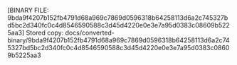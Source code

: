 [BINARY FILE: 9bda9f4207b152fb4791d68a969c7869d0596318b64258113d6a2c745327bd5bc2d340fc0c4d8546590588c3d45d4220e0e3e7a95d0383c08609b5225aa3]
Stored copy: docs/converted-binary/9bda9f4207b152fb4791d68a969c7869d0596318b64258113d6a2c745327bd5bc2d340fc0c4d8546590588c3d45d4220e0e3e7a95d0383c08609b5225aa3
